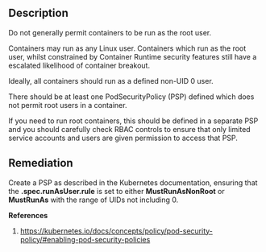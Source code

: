 ## Description

Do not generally permit containers to be run as the root user.

Containers may run as any Linux user. Containers which run as the root user, whilst
constrained by Container Runtime security features still have a escalated likelihood of
container breakout.

Ideally, all containers should run as a defined non-UID 0 user.

There should be at least one PodSecurityPolicy (PSP) defined which does not permit root
users in a container.

If you need to run root containers, this should be defined in a separate PSP and you should
carefully check RBAC controls to ensure that only limited service accounts and users are
given permission to access that PSP.

## Remediation

Create a PSP as described in the Kubernetes documentation, ensuring that the **.spec.runAsUser.rule** is set to either **MustRunAsNonRoot** or **MustRunAs** with the range of UIDs not including 0.

**References**

1. https://kubernetes.io/docs/concepts/policy/pod-security-policy/#enabling-pod-security-policies